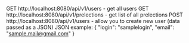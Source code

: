 GET http://localhost:8080/api/v1/users - get all users
GET http://localhost:8080/api/v1/prelections - get list of all prelections
POST http://localhost:8080/api/v1/users - allow you to create new user (data passed as a JSON)
JSON example:
{
"login": "samplelogin",
"email": "sample.mail@gmail.com"
}

